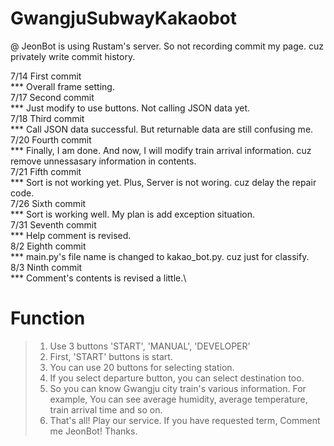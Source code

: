 # GwangjuSubwayKakaobot
@ JeonBot is using Rustam's server. So not recording commit my page. cuz privately write commit history.

7/14 First commit\
***   Overall frame setting.\
7/17 Second commit\
***   Just modify to use buttons. Not calling JSON data yet.\
7/18 Third commit\
***   Call JSON data successful. But returnable data are still confusing me.\
7/20 Fourth commit\
***   Finally, I am done. And now, I will modify train arrival information. cuz remove unnessasary information in contents.\
7/21 Fifth commit\
***   Sort is not working yet. Plus, Server is not woring. cuz delay the repair code.\
7/26 Sixth commit\
***   Sort is working well. My plan is add exception situation.\
7/31 Seventh commit\
***   Help comment is revised.\
8/2 Eighth commit\
***   main.py's file name is changed to kakao_bot.py. cuz just for classify.\
8/3 Ninth commit\
***   Comment's contents is revised a little.\

# Function
>  1. Use 3 buttons 'START', 'MANUAL', 'DEVELOPER'
>  2. First, 'START' buttons is start.
>  3. You can use 20 buttons for selecting station.
>  4. If you select departure button, you can select destination too.
>  5. So you can know Gwangju city train's various information.
>     For example, You can see average humidity, average temperature, train arrival time and so on.
>  6. That's all! Play our service.
>     If you have requested term, Comment me JeonBot!
>     Thanks.
